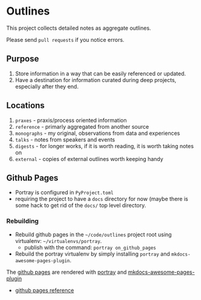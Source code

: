 # Outlines

This project collects detailed notes as aggregate outlines.

Please send `pull requests` if you notice errors.

## Purpose

1. Store information in a way that can be easily referenced or updated.
2. Have a destination for information curated during deep projects, especially after they end.


## Locations

1. `praxes` - praxis/process oriented information
2. `reference` - primarly aggregated from another source
3. `monographs` - my original, observations from data and experiences
4. `talks` - notes from speakers and events 
5. `digests` - for longer works, if it is worth reading, it is worth taking notes on
6. `external` - copies of external outlines worth keeping handy


## Github Pages

- Portray is configured in `PyProject.toml`
- requiring the project to have a `docs` directory for now (maybe there is some hack to get rid of the `docs/` top level directory.

### Rebuilding

- Rebuild github pages in the `~/code/outlines` project root using virtualenv: `~/virtualenvs/portray`.
  - publish with the command: `portray on_github_pages`
- Rebuild the portray virtualenv by simply installing `portray` and `mkdocs-awesome-pages-plugin`.

The [github pages](https://robbintt.github.io/outlines/) are rendered with [portray](https://timothycrosley.github.io/portray/) and [mkdocs-awesome-pages-plugin](https://github.com/lukasgeiter/mkdocs-awesome-pages-plugin)

- [github pages reference](https://docs.github.com/en/pages/quickstart)
